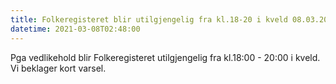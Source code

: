```yaml
---
title: Folkeregisteret blir utilgjengelig fra kl.18-20 i kveld 08.03.2021
datetime: 2021-03-08T02:48:00
---
```

Pga vedlikehold blir Folkeregisteret utilgjengelig fra kl.18:00 - 20:00 i kveld. Vi beklager kort varsel.
